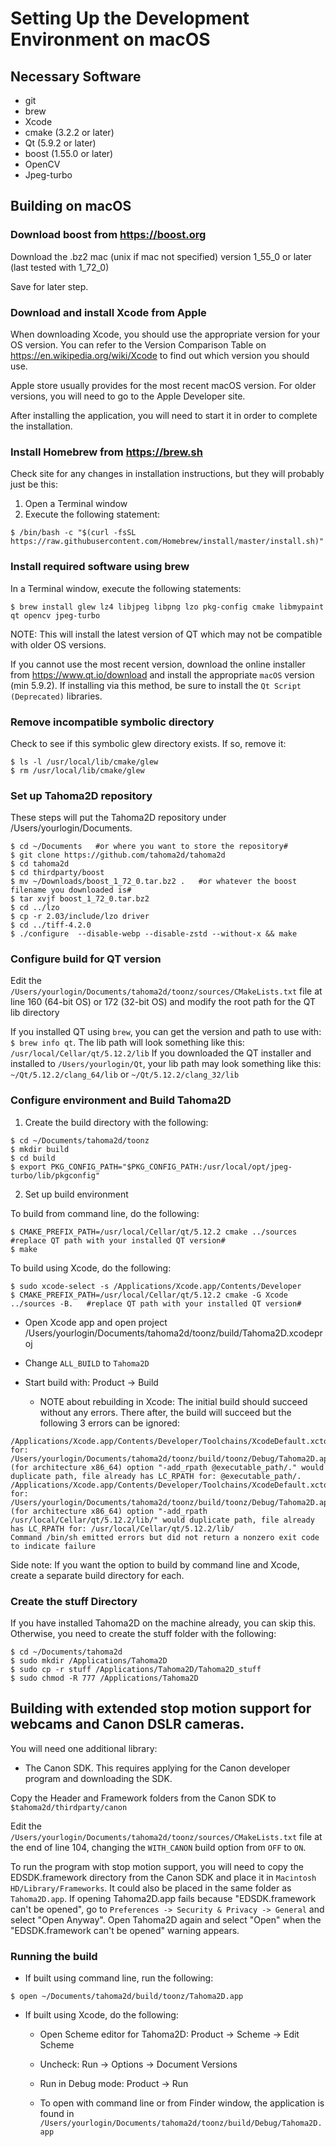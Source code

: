 
# Setting Up the Development Environment on macOS

## Necessary Software

- git
- brew
- Xcode
- cmake (3.2.2 or later)
- Qt (5.9.2 or later)
- boost (1.55.0 or later)
- OpenCV
- Jpeg-turbo

## Building on macOS
### Download boost from https://boost.org

Download the .bz2 mac (unix if mac not specified) version 1_55_0 or later (last tested with 1_72_0)

Save for later step.

### Download and install Xcode from Apple

When downloading Xcode, you should use the appropriate version for your OS version.  You can refer to the Version Comparison Table on https://en.wikipedia.org/wiki/Xcode to find out which version you should use.

Apple store usually provides for the most recent macOS version.  For older versions, you will need to go to the Apple Developer site.

After installing the application, you will need to start it in order to complete the installation.


### Install Homebrew from https://brew.sh

Check site for any changes in installation instructions, but they will probably just be this:

1. Open a Terminal window
2. Execute the following statement:
```
$ /bin/bash -c "$(curl -fsSL https://raw.githubusercontent.com/Homebrew/install/master/install.sh)"
```

### Install required software using brew

In a Terminal window, execute the following statements:
```
$ brew install glew lz4 libjpeg libpng lzo pkg-config cmake libmypaint qt opencv jpeg-turbo
```

NOTE: This will install the latest version of QT which may not be compatible with older OS versions.

If you cannot use the most recent version, download the online installer from https://www.qt.io/download and install the appropriate `macOS` version (min 5.9.2).  If installing via this method, be sure to install the `Qt Script (Deprecated)` libraries.

### Remove incompatible symbolic directory
Check to see if this symbolic glew directory exists. If so, remove it:
```
$ ls -l /usr/local/lib/cmake/glew
$ rm /usr/local/lib/cmake/glew
```

### Set up Tahoma2D repository

These steps will put the Tahoma2D repository under /Users/yourlogin/Documents.
```
$ cd ~/Documents   #or where you want to store the repository#
$ git clone https://github.com/tahoma2d/tahoma2d
$ cd tahoma2d
$ cd thirdparty/boost
$ mv ~/Downloads/boost_1_72_0.tar.bz2 .   #or whatever the boost filename you downloaded is#
$ tar xvjf boost_1_72_0.tar.bz2
$ cd ../lzo
$ cp -r 2.03/include/lzo driver
$ cd ../tiff-4.2.0
$ ./configure  --disable-webp --disable-zstd --without-x && make
```

### Configure build for QT version

Edit the `/Users/yourlogin/Documents/tahoma2d/toonz/sources/CMakeLists.txt` file at line 160 (64-bit OS) or 172 (32-bit OS) and modify the root path for the QT lib directory

If you installed QT using `brew`, you can get the version and path to use with: `$ brew info qt`.  The lib path will look something like this: `/usr/local/Cellar/qt/5.12.2/lib`
If you downloaded the QT installer and installed to `/Users/yourlogin/Qt`, your lib path may look something like this: `~/Qt/5.12.2/clang_64/lib` or `~/Qt/5.12.2/clang_32/lib`

### Configure environment and Build Tahoma2D

1. Create the build directory with the following:
```
$ cd ~/Documents/tahoma2d/toonz
$ mkdir build
$ cd build
$ export PKG_CONFIG_PATH="$PKG_CONFIG_PATH:/usr/local/opt/jpeg-turbo/lib/pkgconfig"
```

2. Set up build environment

To build from command line, do the following:
```
$ CMAKE_PREFIX_PATH=/usr/local/Cellar/qt/5.12.2 cmake ../sources   #replace QT path with your installed QT version#
$ make
```

To build using Xcode, do the following:
```
$ sudo xcode-select -s /Applications/Xcode.app/Contents/Developer
$ CMAKE_PREFIX_PATH=/usr/local/Cellar/qt/5.12.2 cmake -G Xcode ../sources -B.   #replace QT path with your installed QT version#
```

- Open Xcode app and open project /Users/yourlogin/Documents/tahoma2d/toonz/build/Tahoma2D.xcodeproj
- Change `ALL_BUILD` to `Tahoma2D`
- Start build with: Product -> Build

    - NOTE about rebuilding in Xcode: The initial build should succeed without any errors.  There after, the build will succeed but the following 3 errors can be ignored:

```
/Applications/Xcode.app/Contents/Developer/Toolchains/XcodeDefault.xctoolchain/usr/bin/install_name_tool: for: /Users/yourlogin/Documents/tahoma2d/toonz/build/toonz/Debug/Tahoma2D.app/Contents/MacOS/Tahoma2D (for architecture x86_64) option "-add_rpath @executable_path/." would duplicate path, file already has LC_RPATH for: @executable_path/.
/Applications/Xcode.app/Contents/Developer/Toolchains/XcodeDefault.xctoolchain/usr/bin/install_name_tool: for: /Users/yourlogin/Documents/tahoma2d/toonz/build/toonz/Debug/Tahoma2D.app/Contents/MacOS/Tahoma2D (for architecture x86_64) option "-add_rpath /usr/local/Cellar/qt/5.12.2/lib/" would duplicate path, file already has LC_RPATH for: /usr/local/Cellar/qt/5.12.2/lib/
Command /bin/sh emitted errors but did not return a nonzero exit code to indicate failure
```

Side note: If you want the option to build by command line and Xcode, create a separate build directory for each.

### Create the stuff Directory

If you have installed Tahoma2D on the machine already, you can skip this.  Otherwise, you need to create the stuff folder with the following:
```
$ cd ~/Documents/tahoma2d
$ sudo mkdir /Applications/Tahoma2D
$ sudo cp -r stuff /Applications/Tahoma2D/Tahoma2D_stuff
$ sudo chmod -R 777 /Applications/Tahoma2D
```
## Building with extended stop motion support for webcams and Canon DSLR cameras.
You will need one additional library:
  - The Canon SDK.  This requires applying for the Canon developer program and downloading the SDK.

Copy the Header and Framework folders from the Canon SDK to `$tahoma2d/thirdparty/canon`

Edit the `/Users/yourlogin/Documents/tahoma2d/toonz/sources/CMakeLists.txt` file at the end of line 104, changing the `WITH_CANON` build option from `OFF` to `ON`.

To run the program with stop motion support, you will need to copy the EDSDK.framework directory from the Canon SDK and place it in `Macintosh HD/Library/Frameworks`. It could also be placed in the same folder as `Tahoma2D.app`. If opening Tahoma2D.app fails because "EDSDK.framework can't be opened", go to `Preferences -> Security & Privacy -> General` and select "Open Anyway". Open Tahoma2D again and select "Open" when the "EDSDK.framework can't be opened" warning appears.

### Running the build

- If built using command line, run the following:
```
$ open ~/Documents/tahoma2d/build/toonz/Tahoma2D.app
```

- If built using Xcode, do the following:

    - Open Scheme editor for Tahoma2D: Product -> Scheme -> Edit Scheme
    - Uncheck: Run -> Options -> Document Versions
    - Run in Debug mode: Product -> Run

    - To open with command line or from Finder window, the application is found in `/Users/yourlogin/Documents/tahoma2d/toonz/build/Debug/Tahoma2D.app`
